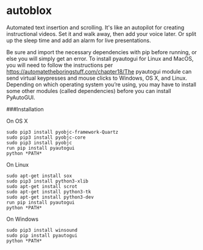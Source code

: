 # autoblox
Automated text insertion and scrolling. It's like an autopilot for creating instructional videos. Set it and walk away, then add your voice later. Or split up the sleep time and add an alarm for live presentations. 

Be sure and import the necessary dependencies with pip before running, or else you will simply get an error. To install pyautogui for Linux and MacOS, you will need to follow the instructions per https://automatetheboringstuff.com/chapter18/The pyautogui module can send virtual keypresses and mouse clicks to Windows, OS X, and Linux. Depending on which operating system you’re using, you may have to install some other modules (called dependencies) before you can install PyAutoGUI.


###Installation

On OS X 
```
sudo pip3 install pyobjc-framework-Quartz
sudo pip3 install pyobjc-core
sudo pip3 install pyobjc
run pip install pyautogui
python *PATH*
```

On Linux
```
sudo apt-get install sox
sudo pip3 install python3-xlib
sudo apt-get install scrot
sudo apt-get install python3-tk
sudo apt-get install python3-dev
run pip install pyautogui
python *PATH*
```

On Windows
```
sudo pip3 install winsound
sudo pip install pyautogui
python *PATH*
```